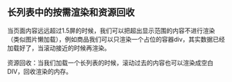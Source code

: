 ## 长列表中的按需渲染和资源回收

当页面内容远远超过1.5屏的时候，我们可以把超出显示范围的内容不进行渲染（类似图片懒加载），例如商品我们可以只渲染一个占位的容器div，其实数据已经加载好了，当滚动接近的时候再渲染。

资源回收：当我们加载一个长列表的时候，滚动过去的内容也可以渲染成空白DIV，回收渲染的内存。


